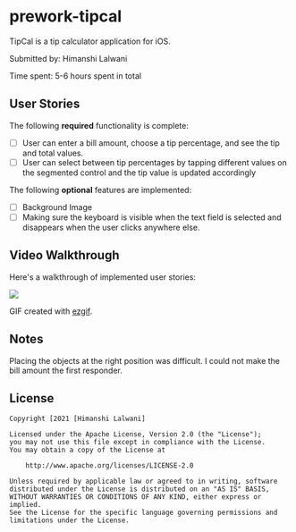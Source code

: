 # prework-tipcal
TipCal is a tip calculator application for iOS.

Submitted by: Himanshi Lalwani

Time spent: 5-6 hours spent in total

## User Stories

The following **required** functionality is complete:

* [ ] User can enter a bill amount, choose a tip percentage, and see the tip and total values.
* [ ] User can select between tip percentages by tapping different values on the segmented control and the tip value is updated accordingly

The following **optional** features are implemented:

* [ ] Background Image
* [ ] Making sure the keyboard is visible when the text field is selected and disappears when the user clicks anywhere else.

## Video Walkthrough

Here's a walkthrough of implemented user stories:

![](https://i.imgur.com/VdoPiyI.gif)


GIF created with [ezgif](http://www.ezgif.com/video-to-gif).

## Notes

Placing the objects at the right position was difficult. I could not make the bill amount the first responder.

## License

    Copyright [2021 [Himanshi Lalwani]

    Licensed under the Apache License, Version 2.0 (the "License");
    you may not use this file except in compliance with the License.
    You may obtain a copy of the License at

        http://www.apache.org/licenses/LICENSE-2.0

    Unless required by applicable law or agreed to in writing, software
    distributed under the License is distributed on an "AS IS" BASIS,
    WITHOUT WARRANTIES OR CONDITIONS OF ANY KIND, either express or implied.
    See the License for the specific language governing permissions and
    limitations under the License.
